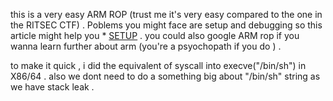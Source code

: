 this is a very easy ARM ROP (trust me it's very easy compared to the one in the RITSEC CTF) . Poblems you might face are setup and debugging so this article might help you * [SETUP](https://blackfell.net/technical/labs/Exploiting-ARM-With-ASLR/) . you could also google ARM rop if you wanna learn further about arm (you're a psyochopath if you do ) . 

to make it quick , i did the equivalent of syscall into execve("/bin/sh") in X86/64 . also we dont need to do a something big about "/bin/sh" string as we have stack leak . 